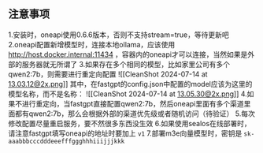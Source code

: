 ## 注意事项
1.安装时，oneapi使用0.6.6版本，否则不支持stream=true，等待更新吧
2.oneapi配置新增模型时，连接本地ollama，应该使用 http://host.docker.internal:11434 ，容器内的oneapi才可以连接，当然如果是外部的服务器就无所谓了
3.如果存在多个相同的模型，比如家里公司有多个qwen2:7b，则需要进行重定向配置
![[CleanShot 2024-07-14 at 13.03.12@2x.png]]
其中，在fastgpt的config.json中配置的model应该为这里的模型名称，而不是名称：
![[CleanShot 2024-07-14 at 13.05.30@2x.png]]
4.如果不进行重定向，当fastgpt直接配置qwen2:7b，然后oneapi里面有多个渠道里面都有qwen2:7b，那么会根据外部的渠道优先级或者随机访问（待验证）
5.每次修改配置尽量重启服务，要不然很多东西没生效
6.如果使用sealos在线部署时，请注意fastgpt填写oneapi的地址时要加上 `v1`
7.部署m3e向量模型时，密钥是 `sk-aaabbbcccdddeeefffggghhhiiijjjkkk`
